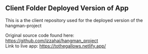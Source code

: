 ## Client Folder Deployed Version of App
This is a the client repository used for the deployed version of the hangman-project

Original source code found here: https://github.com/izzahaj/hangman_project  
Link to live app: https://tothegallows.netlify.app/

